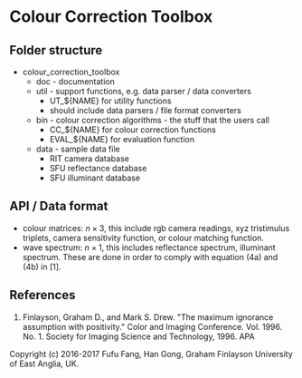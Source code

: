 # Colour Correction Toolbox

## Folder structure
  * colour_correction_toolbox
    * doc - documentation
    * util - support functions, e.g. data parser / data converters
      * UT_${NAME} for utility functions
      * should include data parsers / file format converters
    * bin - colour correction algorithms - the stuff that the users call
      * CC_${NAME} for colour correction functions
      * EVAL_${NAME} for evaluation function
    * data - sample data file
      * RIT camera database
      * SFU reflectance database
      * SFU illuminant database

## API / Data format
  * colour matrices: $n \times 3$, this include rgb camera readings, xyz tristimulus triplets, camera sensitivity function, or colour matching function.
  * wave spectrum: $n \times 1$, this includes reflectance spectrum, illuminant spectrum.
These are done in order to comply with equation (4a) and (4b) in [1].

## References
1. Finlayson, Graham D., and Mark S. Drew. "The maximum ignorance assumption with positivity." Color and Imaging Conference. Vol. 1996. No. 1. Society for Imaging Science and Technology, 1996.
APA


Copyright (c) 2016-2017 Fufu Fang, Han Gong, Graham Finlayson
University of East Anglia, UK.
